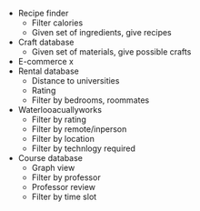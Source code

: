 - Recipe finder
	- Filter calories
	- Given set of ingredients, give recipes
- Craft database
	- Given set of materials, give possible crafts
- E-commerce x
- Rental database
	- Distance to universities
	- Rating
	- Filter by bedrooms, roommates
- Waterlooacuallyworks
	- Filter by rating
	- Filter by remote/inperson
	- Filter by location
	- Filter by technlogy required
- Course database
	- Graph view 
	- Filter by professor
	- Professor review
	- Filter by time slot
